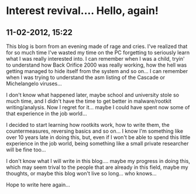 Interest revival.... Hello, again!
==================================

11-02-2012, 15:22
-----------------

This blog is born from an evening made of rage and cries. I've realized that for
so much time I've wasted my time on the PC forgetting to seriously learn what I
was really interested into. I can remember when I was a child, tryin' to
understand how Back Orifice 2000 was really working, how the hell was getting
managed to hide itself from the system and so on... I can remember when I was
trying to understand the asm listing of the Cascade or Michelangelo viruses...

I don't know what happened later, maybe school and university stole so much
time, and I didn't have the time to get better in malware/rootkit
writing/analysis. Now I regret for it... maybe I could have spent now some of
that experience in the job world...

I decided to start learning how rootkits work, how to write them, the
countermeasures, reversing basics and so on... I know I'm something like over 10
years late in doing this, but, even if I won't be able to spend this little
experience in the job world, being something like a small private researcher
will be fine too...

I don't know what I will write in this blog.... maybe my progress in doing this,
which may seem trival to the people that are already in this field, maybe my
thoughts, or maybe this blog won't live so long... who knows...

Hope to write here again...

